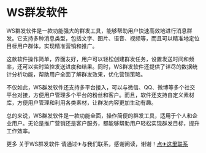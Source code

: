 # WS群发软件

WS群发软件是一款功能强大的群发工具，能够帮助用户快速高效地进行消息群发。它支持多种消息类型，包括文字、图片、语音、视频等，而且可以精准地定位目标用户群体，实现精准营销和推广。

这款软件操作简单，界面友好，用户可以轻松创建群发任务，设置发送时间和频率，还可以实时监控发送进度和结果。同时，WS群发软件还提供了详尽的数据统计分析功能，帮助用户全面了解群发效果，优化营销策略。

不仅如此，WS群发软件还支持多平台接入，可以与微信、QQ、微博等多个社交平台对接，方便用户管理多个平台的粉丝和客户。而且，软件还支持自定义素材库，方便用户管理和利用各类素材，让群发内容更加生动有趣。

总的来说，WS群发软件是一款功能全面，操作简便的群发工具，适用于个人和企业用户。无论是推广营销还是客户服务，都能够帮助用户轻松实现群发目标，提升工作效率。

更多 关于WS群发软件 请通过✈与我们联系，感谢阅读，谢谢！[点✈这里联系](https://b.k02.cc)